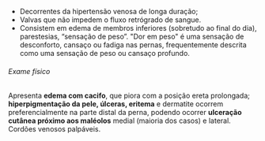 - Decorrentes da hipertensão venosa de longa duração;
- Valvas que não impedem o fluxo retrógrado de sangue.
- Consistem em edema de membros inferiores (sobretudo ao final do dia), parestesias, “sensação de peso”. "Dor em peso" é uma sensação de desconforto, cansaço ou fadiga nas pernas, frequentemente descrita como uma sensação de peso ou cansaço profundo.

###### Exame físico 
Apresenta **edema com cacifo**, que piora com a posição ereta prolongada; **hiperpigmentação da pele, úlceras, eritema** e dermatite ocorrem preferencialmente na parte distal da perna, podendo ocorrer **ulceração cutânea próximo aos maléolos** medial (maioria dos casos) e lateral. Cordões venosos palpáveis.